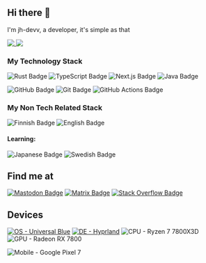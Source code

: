## Hi there 👋
I'm jh-devv, a developer, it's simple as that

<a href="">
  <img align="top" src="https://github-readme-stats.vercel.app/api?username=jh-devv&theme=rose_pine&show_icons=true&bg_color=00000000" />
</a>
<a href="">
  <img align="top" src="https://github-readme-stats.vercel.app/api/top-langs/?username=jh-devv&theme=rose_pine&bg_color=00000000&layout=compact&hide=css" />
</a>

### **My Technology Stack**

<!-- Programming Langs-->
![Rust Badge](https://img.shields.io/badge/Rust-000?logo=rust&logoColor=fff&style=for-the-badge)
![TypeScript Badge](https://img.shields.io/badge/TypeScript-3178C6?logo=typescript&logoColor=fff&style=for-the-badge)
![Next.js Badge](https://img.shields.io/badge/Next.js-000?logo=nextdotjs&logoColor=fff&style=for-the-badge)
![Java Badge](https://img.shields.io/badge/java-%23ED8B00.svg?style=for-the-badge&logo=openjdk&logoColor=white)
<!-- Other-->
![GitHub Badge](https://img.shields.io/badge/GitHub-181717?logo=github&logoColor=fff&style=for-the-badge)
![Git Badge](https://img.shields.io/badge/Git-F05032?logo=git&logoColor=fff&style=for-the-badge)
![GitHub Actions Badge](https://img.shields.io/badge/GitHub%20Actions-2088FF?logo=githubactions&logoColor=fff&style=for-the-badge)

### My Non Tech Related Stack

![Finnish Badge](https://img.shields.io/badge/🇫🇮%20Finnish-002F6C?style=for-the-badge)
![English Badge](https://img.shields.io/badge/🇺🇲%20English-B31942?style=for-the-badge)

#### Learning:
![Japanese Badge](https://img.shields.io/badge/🇯🇵%20Japanese-BC002D?style=for-the-badge)
![Swedish Badge](https://img.shields.io/badge/🇸🇪%20Swedish-006AA7?style=for-the-badge)

## Find me at
[![Mastodon Badge](https://img.shields.io/badge/Mastodon-6364FF?logo=mastodon&logoColor=fff&style=for-the-badge)](https://mastodon.social/@jhdevv)
[![Matrix Badge](https://img.shields.io/badge/Matrix-000?logo=matrix&logoColor=fff&style=for-the-badge)](https://matrix.to/#/@jh-devv:matrix.org)
[![Stack Overflow Badge](https://img.shields.io/badge/Stack%20Overflow-F58025?logo=stackoverflow&logoColor=fff&style=for-the-badge)](https://stackoverflow.com/users/22096084/jh-devv)

## Devices
[![OS - Universal Blue](https://img.shields.io/badge/ublue-0B57A4?logo=fedora&style=for-the-badge&logoColor=white)](https://universal-blue.org/)
[![DE - Hyprland](https://img.shields.io/badge/Hyprland-1a1a2e?logo=wayland&style=for-the-badge&logoColor=white)](https://hyprland.org/)
![CPU - Ryzen 7 7800X3D](https://img.shields.io/badge/Ryzen%207--7800X3D-ED1C24?logo=amd&style=for-the-badge&logoColor=white)
![GPU - Radeon RX 7800](https://img.shields.io/badge/Radeon_7800-ED1C24?logo=amd&style=for-the-badge&logoColor=white)

![Mobile - Google Pixel 7](https://img.shields.io/badge/Pixel_7-EA4335?logo=google&style=for-the-badge&logoColor=white)
